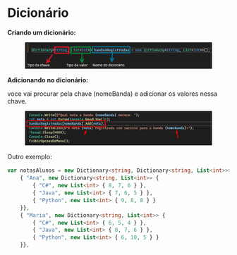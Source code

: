 # Dicionário

**Criando um dicionário:**

<div data-full-width="true">

<figure><img src=".gitbook/assets/image (17).png" alt=""><figcaption></figcaption></figure>

</div>



**Adicionando no dicionário:**&#x20;

voce vai procurar pela chave (nomeBanda) e adicionar os valores nessa chave.&#x20;

<figure><img src=".gitbook/assets/image (2) (1) (1) (1) (1) (1).png" alt=""><figcaption></figcaption></figure>

Outro exemplo:

```php
var notasAlunos = new Dictionary<string, Dictionary<string, List<int>>> {
    { "Ana", new Dictionary<string, List<int>> {
        { "C#", new List<int> { 8, 7, 6 } },
        { "Java", new List<int> { 7, 6, 5 } },
        { "Python", new List<int> { 9, 8, 8 } }
    }},
    { "Maria", new Dictionary<string, List<int>> {
        { "C#", new List<int> { 6, 5, 4 } },
        { "Java", new List<int> { 8, 7, 6 } },
        { "Python", new List<int> { 6, 10, 5 } }
    }},
```
